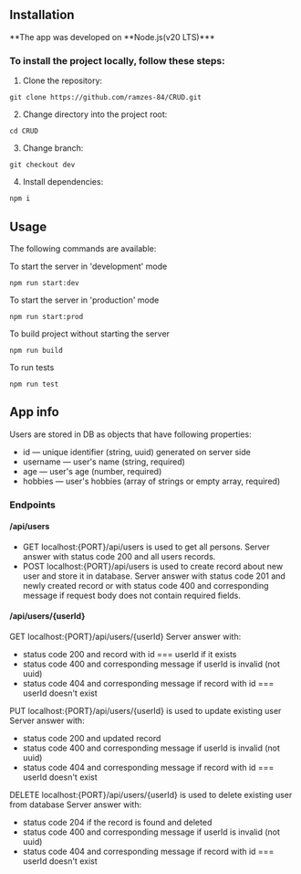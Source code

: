 ## Installation

**The app was developed on **Node.js(v20 LTS)\*\*\*

### To install the project locally, follow these steps:

1. Clone the repository:

```
git clone https://github.com/ramzes-84/CRUD.git
```

2. Change directory into the project root:

```
cd CRUD
```

3. Change branch:

```
git checkout dev
```

4. Install dependencies:

```
npm i
```

## Usage

The following commands are available:

To start the server in 'development' mode

```
npm run start:dev
```

To start the server in 'production' mode

```
npm run start:prod
```

To build project without starting the server

```
npm run build
```

To run tests

```
npm run test
```

## App info

Users are stored in DB as objects that have following properties:

- id — unique identifier (string, uuid) generated on server side
- username — user's name (string, required)
- age — user's age (number, required)
- hobbies — user's hobbies (array of strings or empty array, required)

### Endpoints

#### /api/users

- GET localhost:{PORT}/api/users is used to get all persons. Server answer with status code 200 and all users records.
- POST localhost:{PORT}/api/users is used to create record about new user and store it in database. Server answer with status code 201 and newly created record or with status code 400 and corresponding message if request body does not contain required fields.

#### /api/users/{userId}

GET localhost:{PORT}/api/users/{userId}
Server answer with:

- status code 200 and record with id === userId if it exists
- status code 400 and corresponding message if userId is invalid (not uuid)
- status code 404 and corresponding message if record with id === userId doesn't exist

PUT localhost:{PORT}/api/users/{userId} is used to update existing user
Server answer with:

- status code 200 and updated record
- status code 400 and corresponding message if userId is invalid (not uuid)
- status code 404 and corresponding message if record with id === userId doesn't exist

DELETE localhost:{PORT}/api/users/{userId} is used to delete existing user from database
Server answer with:

- status code 204 if the record is found and deleted
- status code 400 and corresponding message if userId is invalid (not uuid)
- status code 404 and corresponding message if record with id === userId doesn't exist
